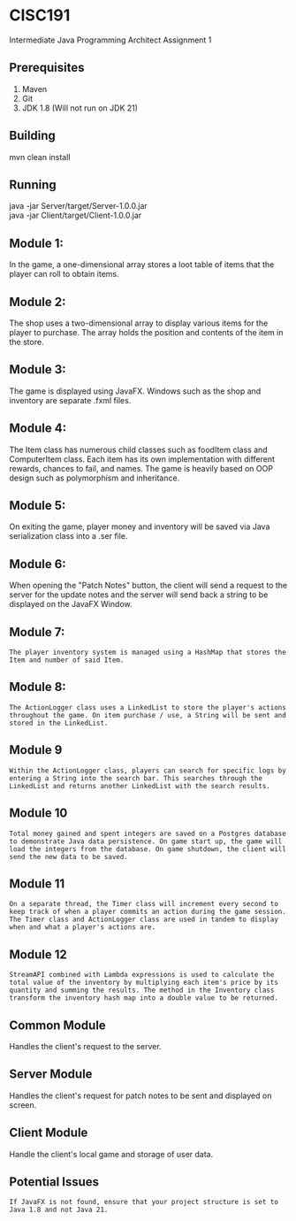# CISC191
Intermediate Java Programming Architect Assignment 1
## Prerequisites
1. Maven
2. Git
3. JDK 1.8 (Will not run on JDK 21)
## Building
mvn clean install
## Running
java -jar Server/target/Server-1.0.0.jar  
java -jar Client/target/Client-1.0.0.jar

## Module 1: 
  In the game, a one-dimensional array stores a loot table of items that the player can roll to obtain items.
## Module 2: 
  The shop uses a two-dimensional array to display various items for the player to purchase. The array holds the position and contents of the item in the store.
## Module 3: 
  The game is displayed using JavaFX. Windows such as the shop and inventory are separate .fxml files.
## Module 4: 
  The Item class has numerous child classes such as foodItem class and ComputerItem class. Each item has its own implementation with different rewards, chances to fail, and names. The game is heavily based on OOP design such as polymorphism and inheritance.
## Module 5: 
  On exiting the game, player money and inventory will be saved via Java serialization class into a .ser file.
## Module 6: 
  When opening the "Patch Notes" button, the client will send a request to the server for the update notes and the server will send back a string to be displayed on the JavaFX Window.
## Module 7:
    The player inventory system is managed using a HashMap that stores the Item and number of said Item.
## Module 8:
    The ActionLogger class uses a LinkedList to store the player's actions throughout the game. On item purchase / use, a String will be sent and stored in the LinkedList.
## Module 9
    Within the ActionLogger class, players can search for specific logs by entering a String into the search bar. This searches through the LinkedList and returns another LinkedList with the search results.
## Module 10
    Total money gained and spent integers are saved on a Postgres database to demonstrate Java data persistence. On game start up, the game will load the integers from the database. On game shutdown, the client will send the new data to be saved.
## Module 11
    On a separate thread, the Timer class will increment every second to keep track of when a player commits an action during the game session. The Timer class and ActionLogger class are used in tandem to display when and what a player's actions are.     
## Module 12
    StreamAPI combined with Lambda expressions is used to calculate the total value of the inventory by multiplying each item's price by its quantity and summing the results. The method in the Inventory class transform the inventory hash map into a double value to be returned.

## Common Module
  Handles the client's request to the server.
## Server Module
  Handles the client's request for patch notes to be sent and displayed on screen.
## Client Module
  Handle the client's local game and storage of user data.

## Potential Issues
    If JavaFX is not found, ensure that your project structure is set to Java 1.8 and not Java 21.
